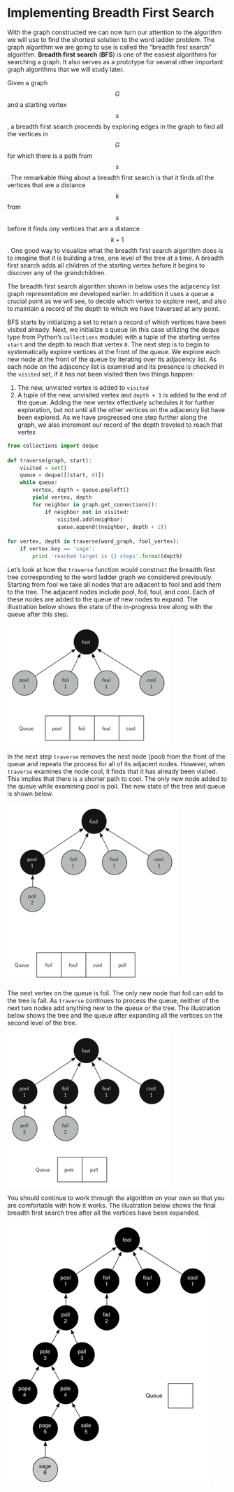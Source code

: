 Implementing Breadth First Search
=================================

With the graph constructed we can now turn our attention to the
algorithm we will use to find the shortest solution to the word ladder
problem. The graph algorithm we are going to use is called the “breadth
first search” algorithm. **Breadth first search** (**BFS**) is one of
the easiest algorithms for searching a graph. It also serves as a
prototype for several other important graph algorithms that we will
study later.

Given a graph $$G$$ and a starting vertex $$s$$, a breadth first search
proceeds by exploring edges in the graph to find all the vertices in $$G$$
for which there is a path from $$s$$. The remarkable thing about a breadth
first search is that it finds *all* the vertices that are a distance $$k$$
from $$s$$ before it finds *any* vertices that are a distance $$k+1$$. One
good way to visualize what the breadth first search algorithm does is to
imagine that it is building a tree, one level of the tree at a time. A
breadth first search adds all children of the starting vertex before it
begins to discover any of the grandchildren.

The breadth first search algorithm shown in below uses the adjacency list graph
representation we developed earlier. In addition it uses a queue a
crucial point as we will see, to decide which vertex to explore next, and also to maintain a record of the depth to which we have traversed at any point.

BFS starts by initializing a set to retain a record of which vertices
have been visited already. Next, we initialize a queue (in this case utilizing
the deque type from Python’s `collections` module) with a tuple of the
starting vertex `start` and the depth to reach that vertex `0`. The next step
is to begin to systematically explore vertices at the front of the
queue. We explore each new node at the front of the queue by iterating
over its adjacency list. As each node on the adjacency list is examined
and its presence is checked in the `visited` set, if it has not been visited
then two things happen:

1.  The new, unvisited vertex is added to `visited`
2.  A tuple of the new, unvisited vertex and `depth + 1` is added to the
end of the queue. Adding the new vertex effectively schedules it for
further exploration, but not until all the other vertices on the
adjacency list have been explored. As we have progressed one step
further along the graph, we also increment our record of the depth
traveled to reach that vertex

```python
from collections import deque

def traverse(graph, start):
    visited = set()
    queue = deque([(start, 0)])
    while queue:
        vertex, depth = queue.popleft()
        yield vertex, depth
        for neighbor in graph.get_connections():
            if neighbor not in visited:
                visited.add(neighbor)
                queue.append((neighbor, depth + 1))

for vertex, depth in traverse(word_graph, fool_vertex):
    if vertex.key == 'sage':
        print 'reached target is {} steps'.format(depth)
```

Let’s look at how the `traverse` function would construct the breadth first
tree corresponding to the word ladder graph we considered previously.
Starting from fool we take all nodes that are adjacent to fool and add
them to the tree. The adjacent nodes include pool, foil, foul, and cool.
Each of these nodes are added to the queue of new nodes to expand.
The illustration below shows the state of the in-progress tree along
with the queue after this step.

![The First Step in the Breadth First Search](figures/bfs-1.png)

In the next step `traverse` removes the next node (pool) from the front of
the queue and repeats the process for all of its adjacent nodes.
However, when `traverse` examines the node cool, it finds that it has already
been visited. This implies that there is a
shorter path to cool. The only new node added to the queue while examining pool is
poll. The new state of the tree and queue is shown below.

![The Second Step in the Breadth First Search](figures/bfs-2.png)

The next vertex on the queue is foil. The only new node that foil can
add to the tree is fail. As `traverse` continues to process the queue,
neither of the next two nodes add anything new to the queue or the tree.
The illustration below shows the tree and the queue after expanding
all the vertices on the second level of the tree.

![Breadth First Search Tree After Completing One Level](figures/bfs-3.png)

You should continue to work through the algorithm on your own so that
you are comfortable with how it works. The illustration below
shows the final breadth first search tree after all the vertices have been expanded.

![Final Breadth First Search Tree](figures/bfs-done.png)
